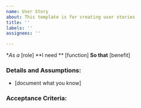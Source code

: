 ```yaml
---
name: User Story
about: This template is for creating user stories
title: ''
labels: ''
assignees: ''

---
```


**As a* [role] 
 **I need ** [function]
 **So that** [benefit]

 ### Details and Assumptions: 
 *  [document what you know]

 ### Acceptance Criteria:
